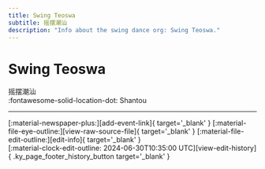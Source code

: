 ```yaml
---
title: Swing Teoswa
subtitle: 摇摆潮汕
description: "Info about the swing dance org: Swing Teoswa."
---
```


# Swing Teoswa

摇摆潮汕  
:fontawesome-solid-location-dot: Shantou  


---

<div class="ky_page_footer" markdown>
<div class="ky_page_footer_trailing" markdown="span">
[:material-newspaper-plus:][add-event-link]{ target='_blank' }
[:material-file-eye-outline:][view-raw-source-file]{ target='_blank' }
[:material-file-edit-outline:][edit-info]{ target='_blank' }
</div>
<div class="ky_page_footer_leading" markdown="span">
[:material-clock-edit-outline: 2024-06-30T10:35:00 UTC][view-edit-history]{ .ky_page_footer_history_button target='_blank' }
</div>
</div>

[add-event-link]: https://github.com/swingdance/events/issues/new?assignees=&labels=add+event&projects=&template=02-add_entity.yml&title=%5Bzh_CN%5D%20Add%20Event%3A%20%3CName%3E&region=zh_CN&province=Guangdong&city=Shantou&org_id=swing-teoswa "Add Event"
[view-raw-source-file]: https://github.com/swingdance/orgs/blob/main/zh_CN/swing-teoswa.json "View Raw Source File"
[edit-info]: https://github.com/swingdance/orgs/issues/new?assignees=&labels=update+org&projects=&template=03-update_entity.yml&title=%5Bzh_CN%5D%20Update%20Org%3A%20Swing%20Teoswa&region=zh_CN&id=swing-teoswa&name=Swing%20Teoswa "Edit Info"

[view-edit-history]: https://github.com/swingdance/orgs/commits/main/zh_CN/swing-teoswa.json "View Edit History"
